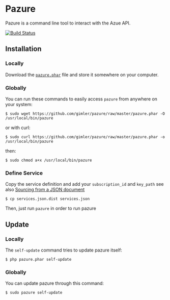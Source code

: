 Pazure
============

Pazure is a command line tool to interact with the Azue API.

[![Build Status](https://secure.travis-ci.org/gimler/pazure.png?branch=master)](http://travis-ci.org/gimler/pazure)

Installation
------------

### Locally

Download the
[`pazure.phar`](https://github.com/gimler/pazure/raw/master/pazure.phar) file and
store it somewhere on your computer.

### Globally

You can run these commands to easily access `pazure` from anywhere on your system:

    $ sudo wget https://github.com/gimler/pazure/raw/master/pazure.phar -O /usr/local/bin/pazure

or with curl:

    $ sudo curl https://github.com/gimler/pazure/raw/master/pazure.phar -o /usr/local/bin/pazure

then:

    $ sudo chmod a+x /usr/local/bin/pazure

### Define Service

Copy the service definition and add your `subscription_id` and `key_path` see also [Sourcing from a JSON document](http://guzzlephp.org/tour/using_services.html#sourcing-from-a-json-document)

    $ cp services.json.dist services.json

Then, just run `pazure` in order to run pazure

Update
------

### Locally

The `self-update` command tries to update pazure itself:

    $ php pazure.phar self-update

### Globally

You can update pazure through this command:

    $ sudo pazure self-update

